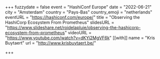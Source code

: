 +++
fuzzydate = false
event = "HashiConf Europe"
date = "2022-06-21"
city = "Amsterdam"
country = "Pays-Bas"
country_emoji = "netherlands"
eventURL = "https://hashiconf.com/europe/"
title = "Observing the HashiCorp Ecosystem From Prometheus"
slidesURL = "https://www.slideshare.net/roidelapluie/observing-the-hashicorp-ecosystem-from-prometheus"
videoURL = "https://www.youtube.com/watch?v=dKYi2MgVF6k"
[[with]]
name = "Kris Buytaert"
url = "http://www.krisbuytaert.be/"

+++

